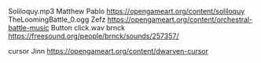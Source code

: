 Soliloquy.mp3                   Matthew Pablo           https://opengameart.org/content/soliloquy
TheLoomingBattle_0.ogg          Zefz                    https://opengameart.org/content/orchestral-battle-music
Button click.wav                brnck                   https://freesound.org/people/brnck/sounds/257357/

cursor                          Jinn                    https://opengameart.org/content/dwarven-cursor